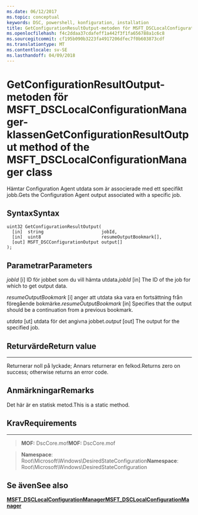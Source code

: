 ```yaml
---
ms.date: 06/12/2017
ms.topic: conceptual
keywords: DSC, powershell, konfiguration, installation
title: GetConfigurationResultOutput-metoden för MSFT_DSCLocalConfigurationManager-klassen
ms.openlocfilehash: f4c2ddaa37cdafeff1a442f3f1fa656788a1c6c8
ms.sourcegitcommit: cf195b090b3223fa4917206dfec7f0b603873cdf
ms.translationtype: MT
ms.contentlocale: sv-SE
ms.lasthandoff: 04/09/2018
---
```

# <a name="getconfigurationresultoutput-method-of-the-msftdsclocalconfigurationmanager-class"></a><span data-ttu-id="a0331-103">GetConfigurationResultOutput-metoden för MSFT_DSCLocalConfigurationManager-klassen</span><span class="sxs-lookup"><span data-stu-id="a0331-103">GetConfigurationResultOutput method of the MSFT_DSCLocalConfigurationManager class</span></span>

<span data-ttu-id="a0331-104">Hämtar Configuration Agent utdata som är associerade med ett specifikt jobb.</span><span class="sxs-lookup"><span data-stu-id="a0331-104">Gets the Configuration Agent output associated with a specific job.</span></span>

<a name="syntax"></a><span data-ttu-id="a0331-105">Syntax</span><span class="sxs-lookup"><span data-stu-id="a0331-105">Syntax</span></span>
------

```mof
uint32 GetConfigurationResultOutput(
  [in]  string                      jobId,
  [in]  uint8                       resumeOutputBookmark[],
  [out] MSFT_DSCConfigurationOutput output[]
);
```

<a name="parameters"></a><span data-ttu-id="a0331-106">Parametrar</span><span class="sxs-lookup"><span data-stu-id="a0331-106">Parameters</span></span>
----------

<span data-ttu-id="a0331-107">*jobId* \[i\] ID för jobbet som du vill hämta utdata.</span><span class="sxs-lookup"><span data-stu-id="a0331-107">*jobId* \[in\] The ID of the job for which to get output data.</span></span>

<span data-ttu-id="a0331-108">*resumeOutputBookmark* \[i\] anger att utdata ska vara en fortsättning från föregående bokmärke.</span><span class="sxs-lookup"><span data-stu-id="a0331-108">*resumeOutputBookmark* \[in\] Specifies that the output should be a continuation from a previous bookmark.</span></span>

<span data-ttu-id="a0331-109">*utdata* \[ut\] utdata för det angivna jobbet.</span><span class="sxs-lookup"><span data-stu-id="a0331-109">*output* \[out\] The output for the specified job.</span></span>

## <a name="return-value"></a><span data-ttu-id="a0331-110">Returvärde</span><span class="sxs-lookup"><span data-stu-id="a0331-110">Return value</span></span>
------------

<span data-ttu-id="a0331-111">Returnerar noll på lyckade; Annars returnerar en felkod.</span><span class="sxs-lookup"><span data-stu-id="a0331-111">Returns zero on success; otherwise returns an error code.</span></span>

## <a name="remarks"></a><span data-ttu-id="a0331-112">Anmärkningar</span><span class="sxs-lookup"><span data-stu-id="a0331-112">Remarks</span></span>

<span data-ttu-id="a0331-113">Det här är en statisk metod.</span><span class="sxs-lookup"><span data-stu-id="a0331-113">This is a static method.</span></span>

## <a name="requirements"></a><span data-ttu-id="a0331-114">Krav</span><span class="sxs-lookup"><span data-stu-id="a0331-114">Requirements</span></span>
------------
><span data-ttu-id="a0331-115">**MOF:** DscCore.mof</span><span class="sxs-lookup"><span data-stu-id="a0331-115">**MOF:** DscCore.mof</span></span>

><span data-ttu-id="a0331-116">**Namespace**: Root\Microsoft\Windows\DesiredStateConfiguration</span><span class="sxs-lookup"><span data-stu-id="a0331-116">**Namespace**: Root\Microsoft\Windows\DesiredStateConfiguration</span></span>


## <a name="see-also"></a><span data-ttu-id="a0331-117">Se även</span><span class="sxs-lookup"><span data-stu-id="a0331-117">See also</span></span>


[<span data-ttu-id="a0331-118">**MSFT_DSCLocalConfigurationManager**</span><span class="sxs-lookup"><span data-stu-id="a0331-118">**MSFT_DSCLocalConfigurationManager**</span></span>](msft-dsclocalconfigurationmanager.md)